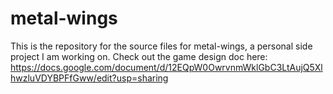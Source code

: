 # metal-wings

This is the repository for the source files for metal-wings, a personal side project I
am working on.
Check out the game design doc here:
https://docs.google.com/document/d/12EQpW0OwrvnmWklGbC3LtAujQ5XlhwzluVDYBPFfGww/edit?usp=sharing
